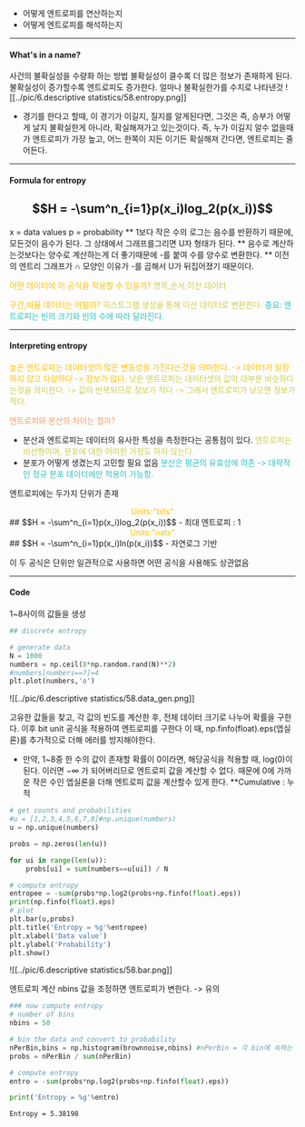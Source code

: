- 어떻게 엔트로피를 연산하는지
- 어떻게 엔트로피를 해석하는지
----
#### What's in a name?
사건의 불확실성을 수량화 하는 방법
불확실성이 클수록 더 많은 정보가 존재하게 된다.
불확실성이 증가할수록 엔트로피도 증가한다.
얼마나 불확실한가를 수치로 나타낸것
![[../pic/6.descriptive statistics/58.entropy.png]]
- 경기를 한다고 할때, 이 경기가 이길지, 질지를 알게된다면, 그것은 즉, 승부가 어떻게 날지 불확실한게 아니라, 확실해져가고 있는것이다. 즉, 누가 이길지 알수 없을때가 엔트로피가 가장 높고, 어느 한쪽이 지든 이기든 확실해져 간다면, 엔트로피는 줄어든다.
---
#### Formula for entropy
## $$H = -\sum^n_{i=1}p(x_i)log_2(p(x_i))$$
x = data values
p = probability
** 1보다 작은 수의 로그는 음수를 반환하기 때문에, 모든것이 음수가 된다. 그 상태에서 그래프를그리면 U자 형태가 된다.
** 음수로 계산하는것보다는 양수로 계산하는게 더 좋기때문에 -를 붙여 수를 양수로 변환한다.
** 이전의 엔트리 그래프가 ∩ 모양인 이유가 -를 곱해서 U가 뒤집어졌기 때문이다.

<span style="color:rgb(255, 192, 0)">어떤 데이터에 이 공식을 적용할 수 있을까?</span>
<span style="color:rgb(205, 205, 81)">명목,순서,이산 데이터</span>

<span style="color:rgb(255, 192, 0)">구간,비율 데이터는 어떨까?</span> 
<span style="color:rgb(205, 205, 81)">히스토그램 생성을 통해 이산 데이터로 변환한다.</span> 
<span style="color:rgb(41, 194, 191)">중요: 엔트로피는 빈의 크기와 빈의 수에 따라 달라진다.</span> 

---
#### Interpreting entropy

<span style="color:rgb(255, 192, 0)">높은 엔트로피는 데이터셋이 많은 변동성을 가진다는것을 의미한다. -> 데이터가 일정하지 않고 다양하다 -> 정보가 많다.</span>
<span style="color:rgb(205, 205, 81)">낮은 엔트로피는 데이터셋의 값이 대부분 비슷하다는것을 의미한다. -> 값이 반복되므로 정보가 적다 -> 그래서 엔트로피가 낮으면 정보가 적다.</span>

<span style="color:rgb(236, 158, 111)">엔트로피와 분산의 차이는 뭘까?</span> 
- 분산과 엔트로피는 데이터의 유사한 특성을 측정한다는 공통점이 있다.
<span style="color:rgb(205, 205, 81)">엔트로피는 비선형이며, 분포에 대한 어떠한 가정도 하지 않는다.</span> 
- 분포가 어떻게 생겼는지 고민할 필요 없음
<span style="color:rgb(41, 194, 191)">분산은 평균의 유효성에 의존 -> 대략적인 정규 분포 데이터에만 적용이 가능함.</span> 

엔트로피에는 두가지 단위가 존재
<center><span style="color:rgb(255, 192, 0)">Units:"bits"</span></center>
## $$H = -\sum^n_{i=1}p(x_i)log_2(p(x_i))$$
- 최대 엔트로피 : 1

<center><span style="color:rgb(255, 192, 0)">Units:"nats"</span></center>
## $$H = -\sum^n_{i=1}p(x_i)ln(p(x_i))$$
- 자연로그 기반

이 두 공식은 단위만 일관적으로 사용하면 어떤 공식을 사용해도 상관없음

---
#### Code

1~8사이의 값들을  생성
```python
## discrete entropy

# generate data
N = 1000
numbers = np.ceil(8*np.random.rand(N)**2)
#numbers[numbers==7]=4
plt.plot(numbers,'o')
```
![[../pic/6.descriptive statistics/58.data_gen.png]]

고유한 값들을 찾고, 각 값의 빈도를 계산한 후, 전체 데이터 크기로 나누어 확률을 구한다.
이후 bit unit 공식을 적용하여 엔트로피를 구한다 이 때, 
np.finfo(float).eps(엡실론)를 추가적으로 더해 에러를 방지해야한다.
- 만약, 1~8중 한 수의 값이 존재할 확률이 0이라면, 해당공식을 적용할 때, log(0)이 된다. 이러면 $-\infty$
가 되어버리므로 엔트로피 값을 계산할 수 없다. 때문에 0에 가까운 작은 수인 엡실론을 더해 엔트로피 값을 계산할수 있게 한다.
**Cumulative : 누적
```python
# get counts and probabilities
#u = [1,2,3,4,5,6,7,8]#np.unique(numbers)
u = np.unique(numbers)

probs = np.zeros(len(u))

for ui in range(len(u)):
    probs[ui] = sum(numbers==u[ui]) / N

# compute entropy
entropee = -sum(probs*np.log2(probs+np.finfo(float).eps))
print(np.finfo(float).eps)
# plot
plt.bar(u,probs)
plt.title('Entropy = %g'%entropee)
plt.xlabel('Data value')
plt.ylabel('Probability')
plt.show()
```
![[../pic/6.descriptive statistics/58.bar.png]]

엔트로피 계산
nbins 값을 조정하면 엔트로피가 변한다. -> 유의

```python
### now compute entropy
# number of bins
nbins = 50

# bin the data and convert to probability
nPerBin,bins = np.histogram(brownnoise,nbins) #nPerBin = 각 bin에 속하는 데이터 포인트의 개수 / bins = 히스토그램의 경계값
probs = nPerBin / sum(nPerBin)

# compute entropy
entro = -sum(probs*np.log2(probs+np.finfo(float).eps))

print('Entropy = %g'%entro)
```
```
Entropy = 5.38198
```